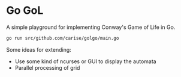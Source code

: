 # Go GoL

A simple playground for implementing Conway's Game of Life in Go.

```bash
go run src/github.com/carise/golgo/main.go
```

Some ideas for extending:
* Use some kind of ncurses or GUI to display the automata
* Parallel processing of grid
